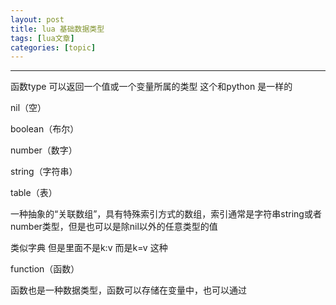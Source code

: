 ```yaml
---
layout: post
title: lua 基础数据类型 
tags: [lua文章]
categories: [topic]
---
```

* * *

函数type 可以返回一个值或一个变量所属的类型 这个和python 是一样的

nil（空）

boolean（布尔）

number（数字）

string（字符串）

table（表）

一种抽象的“关联数组”，具有特殊索引方式的数组，索引通常是字符串string或者number类型，但是也可以是除nil以外的任意类型的值

类似字典 但是里面不是k:v 而是k=v 这种

function（函数）

函数也是一种数据类型，函数可以存储在变量中，也可以通过